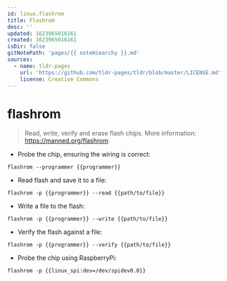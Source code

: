 ```yaml
---
id: linux.flashrom
title: Flashrom
desc: ''
updated: 1623965016161
created: 1623965016161
isDir: false
gitNotePath: 'pages/{{ noteHiearchy }}.md'
sources:
  - name: tldr-pages
    url: 'https://github.com/tldr-pages/tldr/blob/master/LICENSE.md'
    license: Creative Commons
---
```

# flashrom

> Read, write, verify and erase flash chips.
> More information: <https://manned.org/flashrom>.

- Probe the chip, ensuring the wiring is correct:

`flashrom --programmer {{programmer}}`

- Read flash and save it to a file:

`flashrom -p {{programmer}} --read {{path/to/file}}`

- Write a file to the flash:

`flashrom -p {{programmer}} --write {{path/to/file}}`

- Verify the flash against a file:

`flashrom -p {{programmer}} --verify {{path/to/file}}`

- Probe the chip using RaspberryPi:

`flashrom -p {{linux_spi:dev=/dev/spidev0.0}}`


